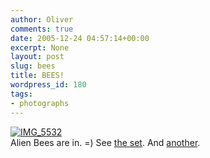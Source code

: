 ```yaml
---
author: Oliver
comments: true
date: 2005-12-24 04:57:14+00:00
excerpt: None
layout: post
slug: bees
title: BEES!
wordpress_id: 180
tags:
- photographs
---
```


<a href="http://www.flickr.com/photos/owiber/76754521/" title="IMG_5532"><img src="http://static.flickr.com/9/76754521_c2023649d3.jpg" alt="IMG_5532" /></a>
<br />Alien Bees are in. =)  See <a href="http://www.flickr.com/photos/owiber/sets/1645371/">the set</a>.  And <a href="http://www.flickr.com/photos/owiber/sets/1646643/">another</a>.